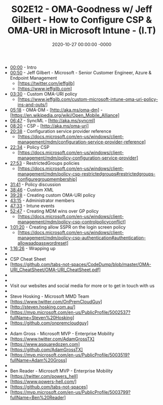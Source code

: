 ﻿---
layout: post
title: "S02E12 - OMA-Goodness w/ Jeff Gilbert - How to Configure CSP & OMA-URI in Microsoft Intune - (I.T)"
date: 2020-10-27 00:00:00 -0000
categories:
---

 * [00:00](https://www.youtube.com/watch?v=rDzHJwG-Vjk&t=0s) - Intro
 * [00:50](https://www.youtube.com/watch?v=rDzHJwG-Vjk&t=50s) - Jeff Gilbert - Microsoft - Senior Customer Engineer, Azure & Endpoint Management
   -  [https://twitter.com/jeffgilb]
   -  [https://www.jeffgilb.com]
 * [03:30](https://www.youtube.com/watch?v=rDzHJwG-Vjk&t=210s) - Custom OMA-URI policy
   -  [https://www.jeffgilb.com/custom-microsoft-intune-oma-uri-policy-ins-and-outs/]
 * [05:18](https://www.youtube.com/watch?v=rDzHJwG-Vjk&t=318s) - OMA-DM - [http://aka.ms/oma-dm] - [https://en.wikipedia.org/wiki/Open_Mobile_Alliance]
 * [06:47](https://www.youtube.com/watch?v=rDzHJwG-Vjk&t=407s) - SyncML - [http://aka.ms/syncml]
 * [08:20](https://www.youtube.com/watch?v=rDzHJwG-Vjk&t=500s) - CSP - [http://aka.ms/oma-uri]
 * [20:38](https://www.youtube.com/watch?v=rDzHJwG-Vjk&t=1238s) - Configuration service provider reference
   -  [https://docs.microsoft.com/en-us/windows/client-management/mdm/configuration-service-provider-reference]
 * [22:34](https://www.youtube.com/watch?v=rDzHJwG-Vjk&t=1354s) - Policy CSP
   - [https://docs.microsoft.com/en-us/windows/client-management/mdm/policy-configuration-service-provider]
 * [27:53](https://www.youtube.com/watch?v=rDzHJwG-Vjk&t=1673s) - RestrictedGroups policies
   - [https://docs.microsoft.com/en-us/windows/client-management/mdm/policy-csp-restrictedgroups#restrictedgroups-configuregroupmembership]
 * [31:41](https://www.youtube.com/watch?v=rDzHJwG-Vjk&t=1901s) - Policy discussion
 * [38:46](https://www.youtube.com/watch?v=rDzHJwG-Vjk&t=2326s) - Custom XML
 * [39:28](https://www.youtube.com/watch?v=rDzHJwG-Vjk&t=2368s) - Creating custom OMA-URI policy
 * [43:15](https://www.youtube.com/watch?v=rDzHJwG-Vjk&t=2595s) - Administrator members
 * [47:33](https://www.youtube.com/watch?v=rDzHJwG-Vjk&t=2853s) - Intune events
 * [52:47](https://www.youtube.com/watch?v=rDzHJwG-Vjk&t=3167s) - Creating MDM wins over GP policy
   - [https://docs.microsoft.com/en-us/windows/client-management/mdm/policy-csp-controlpolicyconflict]
 * [1:01:20](https://www.youtube.com/watch?v=rDzHJwG-Vjk&t=140s) - Creating allow SSPR on the login screen policy
   -    [https://docs.microsoft.com/en-us/windows/client-management/mdm/policy-csp-authentication#authentication-allowaadpasswordreset]
 * [1:16:26](https://www.youtube.com/watch?v=rDzHJwG-Vjk&t=1046s) - Wrapping up
 * 
 * CSP Cheat Sheet
 * [https://github.com/tabs-not-spaces/CodeDump/blob/master/OMA-URI_CheatSheet/OMA-URI_CheatSheet.pdf]
 * 
 * 
 * Visit our websites and social media for more or to get in touch with us
 * 
 * Steve Hosking - Microsoft MMD Team
 * [https://www.twitter.com/OnPremCloudGuy]
 * [http://steven.hosking.com.au/]
 * [https://mvp.microsoft.com/en-us/PublicProfile/5002537?fullName=Steven%20Hosking]
 * [https://github.com/onpremcloudguy]
 * 
 * Adam Gross - Microsoft MVP - Enterprise Mobility
 * [https://www.twitter.com/AdamGrossTX]
 * [https://www.asquaredozen.com]
 * [https://github.com/AdamGrossTX]
 * [https://mvp.microsoft.com/en-us/PublicProfile/5003519?fullName=Adam%20Gross]
 * 
 * Ben Reader - Microsoft MVP - Enterprise Mobility
 * [https://twitter.com/powers_hell]
 * [https://www.powers-hell.com/]
 * [https://github.com/tabs-not-spaces]
 * [https://mvp.microsoft.com/en-us/PublicProfile/5003799?fullName=Ben%20Reader]
